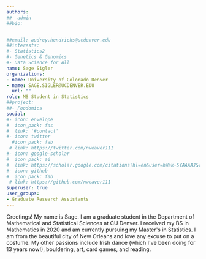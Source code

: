```yaml
---
authors: 
##- admin
##bio: 


##email: audrey.hendricks@ucdenver.edu
##interests:
#- Statistics2
#- Genetics & Genomics
#- Data Science for All
name: Sage Sigler
organizations:
- name: University of Colorado Denver
- name: SAGE.SIGLER@UCDENVER.EDU
  url: ""
role: MS Student in Statistics
##project:
##- Foodomics
social:
#- icon: envelope
#  icon_pack: fas
#  link: '#contact'
#- icon: twitter
  #icon_pack: fab
 # link: https://twitter.com/nweaver111
#- icon: google-scholar
#  icon_pack: ai
#  link: https://scholar.google.com/citations?hl=en&user=hWak-5YAAAAJ&view_op=list_works
#- icon: github
#  icon_pack: fab
 # link: https://github.com/nweaver111
superuser: true
user_groups:
- Graduate Research Assistants
---
```

Greetings! My name is Sage. I am a graduate student in the Department of Mathematical and Statistical Sciences at CU Denver. I received my BS in Mathematics in 2020 and am currently pursuing my Master's in Statistics. I am from the beautiful city of New Orleans and love any excuse to put on a costume. My other passions include Irish dance (which I've been doing for 13 years now!), bouldering, art, card games, and reading.

